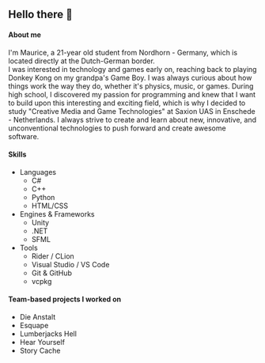## Hello there 👋

#### About me
I'm Maurice, a 21-year old student from Nordhorn - Germany, which is located directly at the Dutch-German border.</br> I was interested in technology and games early on, reaching back to playing Donkey Kong on my grandpa's Game Boy. I was always curious about how things work the way they do, whether it's physics, music, or games. During high school, I discovered my passion for programming and knew that I want to build upon this interesting and exciting field, which is why I decided to study "Creative Media and Game Technologies" at Saxion UAS in Enschede - Netherlands. I always strive to create and learn about new, innovative, and unconventional technologies to push forward and create awesome software.
#### Skills
* Languages
  * C#
  * C++
  * Python
  * HTML/CSS
* Engines & Frameworks
  * Unity
  * .NET
  * SFML
* Tools
  * Rider / CLion
  * Visual Studio / VS Code
  * Git & GitHub
  * vcpkg
#### Team-based projects I worked on
* Die Anstalt
* Esquape
* Lumberjacks Hell
* Hear Yourself
* Story Cache
